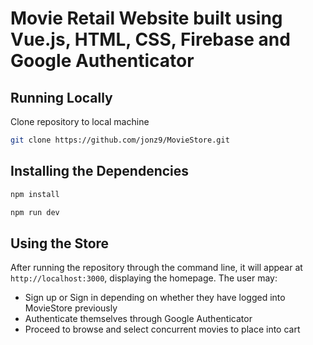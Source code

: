 # Movie Retail Website built using Vue.js, HTML, CSS, Firebase and Google Authenticator

## Running Locally

Clone repository to local machine 

```bash
git clone https://github.com/jonz9/MovieStore.git
```

## Installing the Dependencies

```bash
npm install
```
```bash
npm run dev
```

## Using the Store

After running the repository through the command line, it will appear at `http://localhost:3000`, displaying the homepage.
The user may:

- Sign up or Sign in depending on whether they have logged into MovieStore previously
- Authenticate themselves through Google Authenticator
- Proceed to browse and select concurrent movies to place into cart
